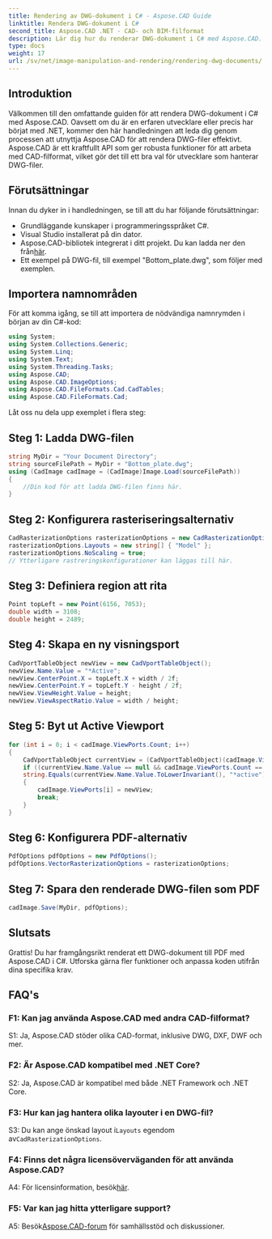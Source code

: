 ```yaml
---
title: Rendering av DWG-dokument i C# - Aspose.CAD Guide
linktitle: Rendera DWG-dokument i C#
second_title: Aspose.CAD .NET - CAD- och BIM-filformat
description: Lär dig hur du renderar DWG-dokument i C# med Aspose.CAD. Den här steg-för-steg-guiden täcker import, konfigurering och sparande med kodexempel.
type: docs
weight: 17
url: /sv/net/image-manipulation-and-rendering/rendering-dwg-documents/
---
```

## Introduktion

Välkommen till den omfattande guiden för att rendera DWG-dokument i C# med Aspose.CAD. Oavsett om du är en erfaren utvecklare eller precis har börjat med .NET, kommer den här handledningen att leda dig genom processen att utnyttja Aspose.CAD för att rendera DWG-filer effektivt. Aspose.CAD är ett kraftfullt API som ger robusta funktioner för att arbeta med CAD-filformat, vilket gör det till ett bra val för utvecklare som hanterar DWG-filer.

## Förutsättningar

Innan du dyker in i handledningen, se till att du har följande förutsättningar:

- Grundläggande kunskaper i programmeringsspråket C#.
- Visual Studio installerat på din dator.
-  Aspose.CAD-bibliotek integrerat i ditt projekt. Du kan ladda ner den från[här](https://releases.aspose.com/cad/net/).
- Ett exempel på DWG-fil, till exempel "Bottom_plate.dwg", som följer med exemplen.

## Importera namnområden

För att komma igång, se till att importera de nödvändiga namnrymden i början av din C#-kod:

```csharp
using System;
using System.Collections.Generic;
using System.Linq;
using System.Text;
using System.Threading.Tasks;
using Aspose.CAD;
using Aspose.CAD.ImageOptions;
using Aspose.CAD.FileFormats.Cad.CadTables;
using Aspose.CAD.FileFormats.Cad;
```

Låt oss nu dela upp exemplet i flera steg:

## Steg 1: Ladda DWG-filen

```csharp
string MyDir = "Your Document Directory";
string sourceFilePath = MyDir + "Bottom_plate.dwg";
using (CadImage cadImage = (CadImage)Image.Load(sourceFilePath))
{
    //Din kod för att ladda DWG-filen finns här.
}
```

## Steg 2: Konfigurera rasteriseringsalternativ

```csharp
CadRasterizationOptions rasterizationOptions = new CadRasterizationOptions();
rasterizationOptions.Layouts = new string[] { "Model" };
rasterizationOptions.NoScaling = true;
// Ytterligare rastreringskonfigurationer kan läggas till här.
```

## Steg 3: Definiera region att rita

```csharp
Point topLeft = new Point(6156, 7053);
double width = 3108;
double height = 2489;
```

## Steg 4: Skapa en ny visningsport

```csharp
CadVportTableObject newView = new CadVportTableObject();
newView.Name.Value = "*Active";
newView.CenterPoint.X = topLeft.X + width / 2f;
newView.CenterPoint.Y = topLeft.Y - height / 2f;
newView.ViewHeight.Value = height;
newView.ViewAspectRatio.Value = width / height;
```

## Steg 5: Byt ut Active Viewport

```csharp
for (int i = 0; i < cadImage.ViewPorts.Count; i++)
{
    CadVportTableObject currentView = (CadVportTableObject)(cadImage.ViewPorts[i]);
    if ((currentView.Name.Value == null && cadImage.ViewPorts.Count == 1) ||
    string.Equals(currentView.Name.Value.ToLowerInvariant(), "*active"))
    {
        cadImage.ViewPorts[i] = newView;
        break;
    }
}
```

## Steg 6: Konfigurera PDF-alternativ

```csharp
PdfOptions pdfOptions = new PdfOptions();
pdfOptions.VectorRasterizationOptions = rasterizationOptions;
```

## Steg 7: Spara den renderade DWG-filen som PDF

```csharp
cadImage.Save(MyDir, pdfOptions);
```

## Slutsats

Grattis! Du har framgångsrikt renderat ett DWG-dokument till PDF med Aspose.CAD i C#. Utforska gärna fler funktioner och anpassa koden utifrån dina specifika krav.

## FAQ's

### F1: Kan jag använda Aspose.CAD med andra CAD-filformat?

S1: Ja, Aspose.CAD stöder olika CAD-format, inklusive DWG, DXF, DWF och mer.

### F2: Är Aspose.CAD kompatibel med .NET Core?

S2: Ja, Aspose.CAD är kompatibel med både .NET Framework och .NET Core.

### F3: Hur kan jag hantera olika layouter i en DWG-fil?

 S3: Du kan ange önskad layout i`Layouts` egendom av`CadRasterizationOptions`.

### F4: Finns det några licensöverväganden för att använda Aspose.CAD?

 A4: För licensinformation, besök[här](https://purchase.aspose.com/buy).

### F5: Var kan jag hitta ytterligare support?

 A5: Besök[Aspose.CAD-forum](https://forum.aspose.com/c/cad/19) för samhällsstöd och diskussioner.